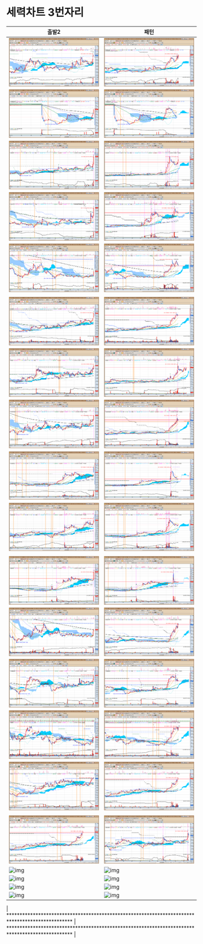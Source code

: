 # 세력차트 3번자리



| 출발2 | 패턴 |
|-----|-----|
| ![img](./chart/세력차트_01.png) | ![img](./chart/세력차트_02.png) |
| ![img](./chart/세력차트_03.png) | ![img](./chart/세력차트_04.png) |
| ![img](./chart/세력차트_05.png) | ![img](./chart/세력차트_06.png) |
| ![img](./chart/세력차트_07.png) | ![img](./chart/세력차트_08.png) |
| ![img](./chart/세력차트_09.png) | ![img](./chart/세력차트_10.png) |
| | |
| ![img](./chart/세력차트_11.png) | ![img](./chart/세력차트_12.png) |
| ![img](./chart/세력차트_13.png) | ![img](./chart/세력차트_14.png) |
| ![img](./chart/세력차트_15.png) | ![img](./chart/세력차트_16.png) |
| ![img](./chart/세력차트_17.png) | ![img](./chart/세력차트_18.png) |
| ![img](./chart/세력차트_19.png) | ![img](./chart/세력차트_20.png) |
| | |
| ![img](./chart/세력차트_21.png) | ![img](./chart/세력차트_22.png) |
| ![img](./chart/세력차트_23.png) | ![img](./chart/세력차트_24.png) |
| ![img](./chart/세력차트_25.png) | ![img](./chart/세력차트_26.png) |
| ![img](./chart/세력차트_27.png) | ![img](./chart/세력차트_28.png) |
| ![img](./chart/세력차트_29.png) | ![img](./chart/세력차트_30.png) |
| | |
| ![img](./chart/세력차트_31.png) | ![img](./chart/세력차트_32.png) |
| ![img](./chart/세력차트_33.png) | ![img](./chart/세력차트_34.png) |
| ![img](./chart/세력차트_35.png) | ![img](./chart/세력차트_36.png) |
| ![img](./chart/세력차트_37.png) | ![img](./chart/세력차트_38.png) |
| ![img](./chart/세력차트_39.png) | ![img](./chart/세력차트_40.png) |

| ************************************************************************************************ | ************************************************************************************************ |